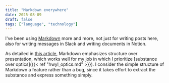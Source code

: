 ```yaml
---
title: "Markdown everywhere"
date: 2025-08-09
draft: false
tags: ["language", "technology"]
---
```

I've been using [Markdown](https://www.markdownguide.org/basic-syntax) more and more, not just for writing posts here, also for writing messages in Slack and writing documents in Notion.

As detailed in [this article](https://ia.net/topics/markdown-and-the-slow-fade-of-the-formatting-fetish), Markdown emphasizes structure over presentation, which works well for my job in which I prioritize [substance over optics]({{< ref "hwyl_optics.md" >}}). I consider the simple structure of Markdown a feature rather than a bug, since it takes effort to extract the substance and express something simply.
